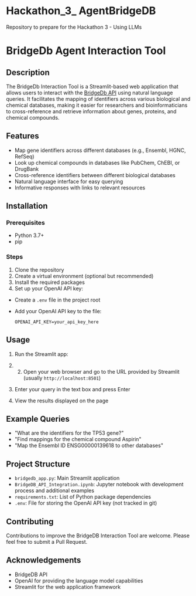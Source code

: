 # Hackathon_3_ AgentBridgeDB
Repository to prepare for the Hackathon 3 - Using LLMs

# BridgeDb Agent Interaction Tool

## Description
The BridgeDb Interaction Tool is a Streamlit-based web application that allows users to interact with the [BridgeDb API](https://webservice.bridgedb.org/) using natural language queries. It facilitates the mapping of identifiers across various biological and chemical databases, making it easier for researchers and bioinformaticians to cross-reference and retrieve information about genes, proteins, and chemical compounds.

## Features
- Map gene identifiers across different databases (e.g., Ensembl, HGNC, RefSeq)
- Look up chemical compounds in databases like PubChem, ChEBI, or DrugBank
- Cross-reference identifiers between different biological databases
- Natural language interface for easy querying
- Informative responses with links to relevant resources

## Installation

### Prerequisites
- Python 3.7+
- pip

### Steps
1. Clone the repository
2. Create a virtual environment (optional but recommended)
3.  Install the required packages
4. Set up your OpenAI API key:
- Create a `.env` file in the project root
- Add your OpenAI API key to the file:

  ```
  OPENAI_API_KEY=your_api_key_here
  ```

## Usage
1. Run the Streamlit app:
2. 2. Open your web browser and go to the URL provided by Streamlit (usually `http://localhost:8501`)

3. Enter your query in the text box and press Enter

4. View the results displayed on the page

## Example Queries
- "What are the identifiers for the TP53 gene?"
- "Find mappings for the chemical compound Aspirin"
- "Map the Ensembl ID ENSG00000139618 to other databases"

## Project Structure
- `bridgedb_app.py`: Main Streamlit application
- `BridgeDB_API_Integration.ipynb`: Jupyter notebook with development process and additional examples
- `requirements.txt`: List of Python package dependencies
- `.env`: File for storing the OpenAI API key (not tracked in git)

## Contributing
Contributions to improve the BridgeDB Interaction Tool are welcome. Please feel free to submit a Pull Request.

## Acknowledgements
- BridgeDB API
- OpenAI for providing the language model capabilities
- Streamlit for the web application framework

